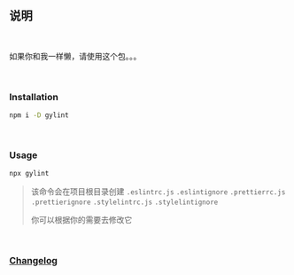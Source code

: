 ## 说明

<br>

如果你和我一样懒，请使用这个包。。。

<br>

### Installation

```bash
npm i -D gylint
```

<br>

### Usage

```bash
npx gylint
```

> 该命令会在项目根目录创建 `.eslintrc.js` `.eslintignore` `.prettierrc.js` `.prettierignore` `.stylelintrc.js` `.stylelintignore`
>
> 你可以根据你的需要去修改它

<br>

### [Changelog](https://github.com/Whosydd/gylint/blob/main/CHANGELOG.md)
